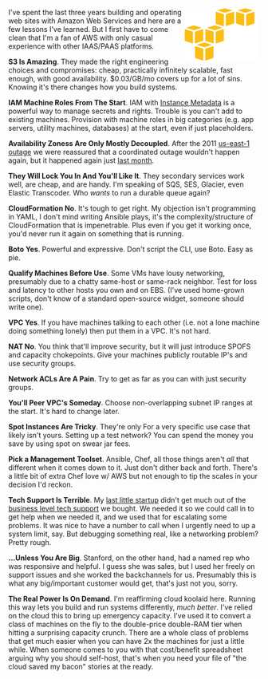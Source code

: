 <!-- 
.. title: Lessons from Three Years in AWS
.. slug: aws
.. link: 
.. description: 
.. tags: Tech
.. date: 2015/04/24 00:10
-->

<img style="float:right" class="postimage" src="/f/aws.png" 
     alt="AWS Logo" width=30%>

I've spent the last three years building and operating web sites
with Amazon Web Services and here are a few lessons I've learned. 
But I first have to come clean that I'm a fan of AWS with only
casual experience with other IAAS/PAAS platforms.

**S3 Is Amazing**. They made the right engineering choices and
compromises: cheap, practically infinitely scalable, fast enough,
with good availability. $0.03/GB/mo covers up for a lot of sins.
Knowing it's there changes how you build systems.

**IAM Machine Roles From The Start**. IAM with [Instance Metadata][im]
is a powerful way to manage secrets and rights. Trouble is you can't add
to existing machines. Provision with machine roles in big categories
(e.g. app servers, utility machines, databases) at the start, even if 
just placeholders.

**Availability Zoness Are Only Mostly Decoupled**. After the 2011
[us-east-1 outage][2011] we were reassured that a coordinated 
outage wouldn't happen again, but it happened again just
[last month][2015].

**They Will Lock You In And You'll Like It**. They secondary services
work well, are cheap, and are handy. I'm speaking of SQS, SES,
Glacier, even Elastic Transcoder. Who *wants* to run a durable queue
again?

**CloudFormation No**. It's tough to get right. My
objection isn't programming in YAML, I don't mind writing Ansible plays, it's the
complexity/structure of CloudFormation that is impenetrable. Plus
even if you get it working once, you'd never run it again on something
that is running.

**Boto Yes**. Powerful and expressive. Don't script the CLI, use
Boto. Easy as pie.

**Qualify Machines Before Use**. Some VMs have lousy networking,
presumably due to a chatty same-host or same-rack neighbor. Test
for loss and latency to other hosts you own and on EBS. (I've used
home-grown scripts, don't know of a standard open-source widget,
someone should write one).

**VPC Yes**. If you have machines talking to each other (i.e. not a
lone machine doing something lonely) then put them in a VPC. It's not
hard.

**NAT No**. You think that'll improve security, but it will just
introduce SPOFS and capacity chokepoints. Give your machines publicly
routable IP's and use security groups.

**Network ACLs Are A Pain**. Try to get as far as you can with just security
groups.

**You'll Peer VPC's Someday**. Choose non-overlapping subnet IP ranges
at the start. It's hard to change later.

**Spot Instances Are Tricky**. They're only For a very specific use
case that likely isn't yours. Setting up a test network? You can
spend the money you save by using spot on swear jar fees.

**Pick a Management Toolset**. Ansible, Chef, all those things aren't
*all* that different when it comes down to it. Just don't dither back
and forth. There's a little bit of extra Chef love w/ AWS but not enough to tip
the scales in your decision I'd reckon. 

**Tech Support Is Terrible**. My [last little
startup][wf] didn't get much out of the [business level tech
support][sup] we bought. We needed it so we could call in to get
help when we needed it, and we used that for escalating some problems.
It was nice to have a number to call when I urgently need to up a
system limit, say. But debugging something real, like a networking
problem? Pretty rough.

**...Unless You Are Big**. Stanford, on the other hand, had a named
rep who was responsive and helpful. I guess she was sales, but I
used her freely on support issues and she worked the backchannels
for us. Presumably this is what any big/important customer would
get, that's just not you, sorry.

**The Real Power Is On Demand**. I'm reaffirming cloud
koolaid here. Running this way lets you build and run systems
differently, *much better*. I've relied on the cloud this to bring
up emergency capacity. I've used it to convert a class of machines
on the fly to the double-price double-RAM tier when hitting a
surprising capacity crunch. There are a whole class of problems
that get much easier when you can have 2x the machines for just a
little while.  When someone comes to you with that cost/benefit
spreadsheet arguing why you should self-host, that's when you need
your file of "the cloud saved my bacon" stories at the ready.

  [2011]: http://www.networkworld.com/article/2202805/cloud-computing/amazon-ec2-outage-calls--availability-zones--into-question.html
  [2015]: https://www.reddit.com/r/aws/comments/2zpag7/aws_internal_dns_outage/
  [sup]: https://aws.amazon.com/premiumsupport/
  [wf]: http://www.wavefront.com/
  [im]: http://docs.aws.amazon.com/AWSEC2/latest/UserGuide/ec2-instance-metadata.html
